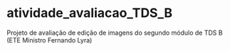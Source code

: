 # atividade_avaliacao_TDS_B
Projeto de avaliação de edição de imagens do segundo módulo de TDS B (ETE Ministro Fernando Lyra)
